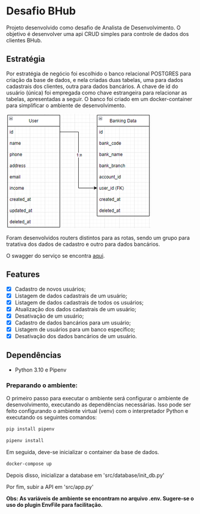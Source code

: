 # Desafio BHub

Projeto desenvolvido como desafio de Analista de Desenvolvimento.
O objetivo é desenvolver uma api CRUD simples para controle de dados dos clientes BHub.

## Estratégia

Por estratégia de negócio foi escolhido o banco relacional POSTGRES para criação da base de dados, e nela criadas duas tabelas, uma para dados cadastrais dos clientes, outra para dados bancários. A chave de id do usuário (única) foi empregada como chave estrangeira para relacionar as tabelas, apresentadas a seguir. O banco foi criado em um docker-container para simplificar o ambiente de desenvolvimento.

![alt text](/src/utils/images/database.png)

Foram desenvolvidos routers distintos para as rotas, sendo um grupo para tratativa dos dados de cadastro e outro para dados bancários.

O swagger do serviço se encontra [aqui](http://localhost:8181/bhub/apis).

## Features
- [x] Cadastro de novos usuários;
- [x] Listagem de dados cadastrais de um usuário;
- [x] Listagem de dados cadastrais de todos os usuários;
- [x] Atualização dos dados cadastrais de um usuário;
- [x] Desativação de um usuário;
- [x] Cadastro de dados bancários para um usuário;
- [x] Listagem de usuários para um banco específico;
- [x] Desativação dos dados bancários de um usuário.

## Dependências

* Python 3.10 e Pipenv


### Preparando o ambiente:

O primeiro passo para executar o ambiente será configurar o ambiente de desenvolvimento, executando as dependências necessárias.
Isso pode ser feito configurando o ambiente virtual (venv) com o interpretador Python e executando os seguintes comandos:

```bash
pip install pipenv
```
```bash
pipenv install
```
Em seguida, deve-se inicializar o container da base de dados.
```bash
docker-compose up
```
Depois disso, inicializar a database em 'src/database/init_db.py'

Por fim, subir a API em 'src/app.py'

**Obs: As variáveis de ambiente se encontram no arquivo .env. Sugere-se o uso do plugin EnvFile para facilitação.**
